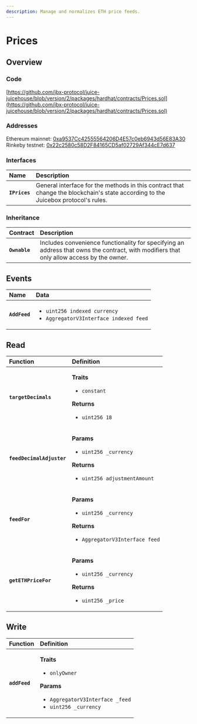 ```yaml
---
description: Manage and normalizes ETH price feeds.
---
```


# Prices

## Overview

### Code

[https://github.com/jbx-protocol/juice-juicehouse/blob/version/2/packages/hardhat/contracts/Prices.sol](https://github.com/jbx-protocol/juice-juicehouse/blob/version/2/packages/hardhat/contracts/Prices.sol)

### **Addresses**

Ethereum mainnet: [0xa9537Cc42555564206D4E57c0eb6943d56E83A30](https://etherscan.io/address/0xa9537Cc42555564206D4E57c0eb6943d56E83A30)  
Rinkeby testnet: [0x22c2580c58D2F84165CD5af02729Af344cE7d637](https://rinkeby.etherscan.io/address/0x22c2580c58D2F84165CD5af02729Af344cE7d637)

### **Interfaces**

| Name | Description |
| :--- | :--- |
| **`IPrices`** | General interface for the methods in this contract that change the blockchain's state according to the Juicebox protocol's rules. |

### **Inheritance**

| **Contract** | Description |
| :--- | :--- |
| **`Ownable`** | Includes convenience functionality for specifying an address that owns the contract, with modifiers that only allow access by the owner. |

## Events

<table>
  <thead>
    <tr>
      <th style="text-align:left">Name</th>
      <th style="text-align:left">Data</th>
    </tr>
  </thead>
  <tbody>
    <tr>
      <td style="text-align:left"><b><code>AddFeed</code></b>
      </td>
      <td style="text-align:left">
        <ul>
          <li><code>uint256 indexed currency</code> 
          </li>
          <li><code>AggregatorV3Interface indexed feed</code>
          </li>
        </ul>
      </td>
    </tr>
  </tbody>
</table>

## Read

<table>
  <thead>
    <tr>
      <th style="text-align:left">Function</th>
      <th style="text-align:left">Definition</th>
    </tr>
  </thead>
  <tbody>
    <tr>
      <td style="text-align:left"><b><code>targetDecimals</code></b>
      </td>
      <td style="text-align:left">
        <p><b>Traits</b>
        </p>
        <ul>
          <li><code>constant</code>
          </li>
        </ul>
        <p><b>Returns</b>
        </p>
        <ul>
          <li><code>uint256 18</code>
          </li>
        </ul>
      </td>
    </tr>
    <tr>
      <td style="text-align:left"><b><code>feedDecimalAdjuster</code></b>
      </td>
      <td style="text-align:left">
        <p><b>Params</b>
        </p>
        <ul>
          <li><code>uint256 _currency</code>
          </li>
        </ul>
        <p><b>Returns</b>
        </p>
        <ul>
          <li><code>uint256 adjustmentAmount</code>
          </li>
        </ul>
      </td>
    </tr>
    <tr>
      <td style="text-align:left"><b><code>feedFor</code></b>
      </td>
      <td style="text-align:left">
        <p><b>Params</b>
        </p>
        <ul>
          <li><code>uint256 _currency</code>
          </li>
        </ul>
        <p><b>Returns</b>
        </p>
        <ul>
          <li><code>AggregatorV3Interface feed</code>
          </li>
        </ul>
      </td>
    </tr>
    <tr>
      <td style="text-align:left"><b><code>getETHPriceFor</code></b>
      </td>
      <td style="text-align:left">
        <p><b>Params</b>
        </p>
        <ul>
          <li><code>uint256 _currency</code>
          </li>
        </ul>
        <p><b>Returns</b>
        </p>
        <ul>
          <li><code>uint256 _price</code>
          </li>
        </ul>
      </td>
    </tr>
  </tbody>
</table>

## Write

<table>
  <thead>
    <tr>
      <th style="text-align:left">Function</th>
      <th style="text-align:left">Definition</th>
    </tr>
  </thead>
  <tbody>
    <tr>
      <td style="text-align:left"><b><code>addFeed</code></b>
      </td>
      <td style="text-align:left">
        <p><b>Traits</b>
        </p>
        <ul>
          <li><code>onlyOwner</code>
          </li>
        </ul>
        <p><b>Params</b>
        </p>
        <ul>
          <li><code>AggregatorV3Interface _feed</code> 
          </li>
          <li><code>uint256 _currency</code>
          </li>
        </ul>
      </td>
    </tr>
  </tbody>
</table>

